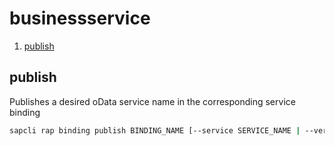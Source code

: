 # businessservice

1. [publish](#publish)

## publish

Publishes a desired oData service name in the corresponding service binding

```bash
sapcli rap binding publish BINDING_NAME [--service SERVICE_NAME | --version SERVICE_VERSION]
```

